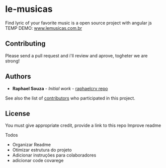 # le-musicas
Find lyric of your favorite music is a open source project with angular js
TEMP DEMO: www.lemusicas.com.br

<h2>Contributing</h2>
Please send a pull request and i'll review and aprove, togheter we are strong!

## Authors

* **Raphael Souza** - *Initial work* - [raphaelcrv repo](https://github.com/raphaelcrv)

See also the list of [contributors](https://github.com/raphaelcrv/vagrant-php-mysql-box/edit/Readme-Update/CONTRIBUTING.md) who participated in this project.

## License

You must give appropriate credit, provide a link to this repo
Improve readme


Todos
- Organizar Readme
- Otimizar estrutura do projeto 
- Adicionar instruções para colaboradores
- adicionar code covarege
